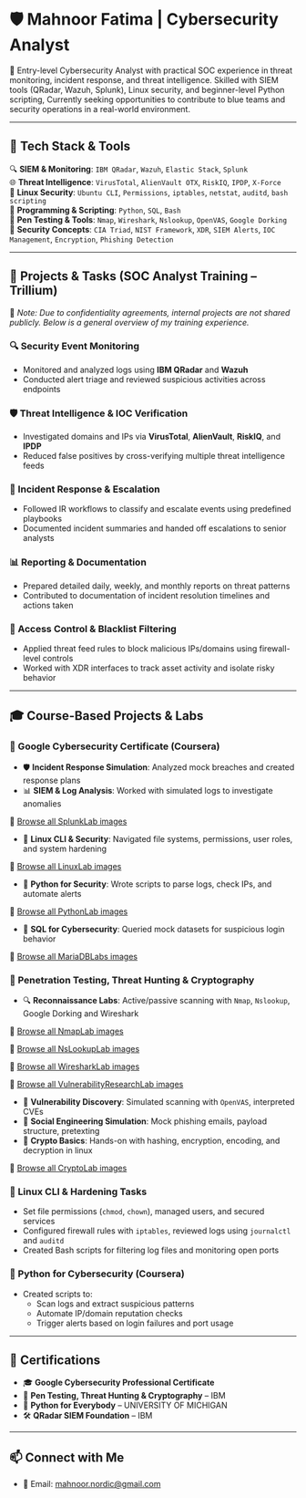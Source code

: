 # 🛡️ Mahnoor Fatima | Cybersecurity Analyst

🎯 Entry-level Cybersecurity Analyst with practical SOC experience in threat monitoring, incident response, and threat intelligence. Skilled with SIEM tools (QRadar, Wazuh, Splunk), Linux security, and beginner-level Python scripting, Currently seeking opportunities to contribute to blue teams and security operations in a real-world environment.

---

## 🧰 Tech Stack & Tools

🔍 **SIEM & Monitoring**: `IBM QRadar`, `Wazuh`, `Elastic Stack`, `Splunk`  
🌐 **Threat Intelligence**: `VirusTotal`, `AlienVault OTX`, `RiskIQ`, `IPDP`, `X-Force`  
🐧 **Linux Security**: `Ubuntu CLI`, `Permissions`, `iptables`, `netstat`, `auditd`, `bash scripting`  
🐍 **Programming & Scripting**: `Python`, `SQL`, `Bash`  
🧪 **Pen Testing & Tools**: `Nmap`, `Wireshark`, `Nslookup`, `OpenVAS`, `Google Dorking`  
🔐 **Security Concepts**: `CIA Triad`, `NIST Framework`, `XDR`, `SIEM Alerts`, `IOC Management`, `Encryption`, `Phishing Detection`

---

## 📂 Projects & Tasks (SOC Analyst Training – Trillium)

🔐 *Note: Due to confidentiality agreements, internal projects are not shared publicly. Below is a general overview of my training experience.*

### 🔍 Security Event Monitoring
- Monitored and analyzed logs using **IBM QRadar** and **Wazuh**
- Conducted alert triage and reviewed suspicious activities across endpoints

### 🛡️ Threat Intelligence & IOC Verification
- Investigated domains and IPs via **VirusTotal**, **AlienVault**, **RiskIQ**, and **IPDP**
- Reduced false positives by cross-verifying multiple threat intelligence feeds

### 🚨 Incident Response & Escalation
- Followed IR workflows to classify and escalate events using predefined playbooks
- Documented incident summaries and handed off escalations to senior analysts

### 📊 Reporting & Documentation
- Prepared detailed daily, weekly, and monthly reports on threat patterns
- Contributed to documentation of incident resolution timelines and actions taken

### 🔐 Access Control & Blacklist Filtering
- Applied threat feed rules to block malicious IPs/domains using firewall-level controls
- Worked with XDR interfaces to track asset activity and isolate risky behavior

---

## 🎓 Course-Based Projects & Labs

### 📘 Google Cybersecurity Certificate (Coursera)

- 🛡️ **Incident Response Simulation**: Analyzed mock breaches and created response plans
- 📊 **SIEM & Log Analysis**: Worked with simulated logs to investigate anomalies

📁 [Browse all SplunkLab images](./img/SplunkLab/)
- 🐧 **Linux CLI & Security**: Navigated file systems, permissions, user roles, and system hardening

📁 [Browse all LinuxLab images](./LinuxLab/)
- 🐍 **Python for Security**: Wrote scripts to parse logs, check IPs, and automate alerts
 
📁 [Browse all PythonLab images](./img/PythonLab/)
- 🧮 **SQL for Cybersecurity**: Queried mock datasets for suspicious login behavior

📁 [Browse all MariaDBLabs images](./img/MariaDBLabs/)
### 🧪 Penetration Testing, Threat Hunting & Cryptography 

- 🔍 **Reconnaissance Labs**: Active/passive scanning with `Nmap`, `Nslookup`, Google Dorking and Wireshark

📁 [Browse all NmapLab images](./img/NmapLab/)

📁 [Browse all NsLookupLab images](./img/NsLookupLabs/)

📁 [Browse all WiresharkLab images](./img/WiresharkLab/)

📁 [Browse all VulnerabilityResearchLab images](./img/VulnerabilityResearchLabs/)

- 🐛 **Vulnerability Discovery**: Simulated scanning with `OpenVAS`, interpreted CVEs
- 🎯 **Social Engineering Simulation**: Mock phishing emails, payload structure, pretexting
- 🔐 **Crypto Basics**: Hands-on with hashing, encryption, encoding, and decryption in linux

📁 [Browse all CryptoLab images](./img/CryptoLab/)

### 🐧 Linux CLI & Hardening Tasks

- Set file permissions (`chmod`, `chown`), managed users, and secured services
- Configured firewall rules with `iptables`, reviewed logs using `journalctl` and `auditd`
- Created Bash scripts for filtering log files and monitoring open ports

### 🐍 Python for Cybersecurity (Coursera)

- Created scripts to:
  - Scan logs and extract suspicious patterns
  - Automate IP/domain reputation checks
  - Trigger alerts based on login failures and port usage

---

## 🏅 Certifications

- 🎓 **Google Cybersecurity Professional Certificate** 
- 🧠 **Pen Testing, Threat Hunting & Cryptography** – IBM
- 🐍 **Python for Everybody** – UNIVERSITY OF MICHIGAN
- 🛠️ **QRadar SIEM Foundation** – IBM


---

## 📫 Connect with Me

- 📧 Email: [mahnoor.nordic@gmail.com](mailto:mahnoor.nordic@gmail.com)


